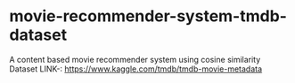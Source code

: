 # movie-recommender-system-tmdb-dataset
A content based movie recommender system using cosine similarity
Dataset LINK-: https://www.kaggle.com/tmdb/tmdb-movie-metadata
